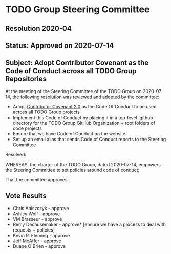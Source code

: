 # TODO Group Steering Committee
## Resolution 2020-04
## Status: Approved on 2020-07-14

## Subject: Adopt Contributor Covenant as the Code of Conduct across all TODO Group Repositories

At the meeting of the Steering Committee of the TODO Group on 2020-07-14, the following resolution
was reviewed and adopted by the committee:

* Adopt [Contributor Covenant 2.0](https://www.contributor-covenant.org/version/2/0/code_of_conduct/) as the Code Of Conduct to be used across all TODO Group projects
* Implement this Code of Conduct by placing it in a top-level .github directory for the TODO Group GitHub Organization + root folders of code projects
* Ensure that we have Code of Conduct on the website
* Set up an email alias that sends Code of Conduct reports to the Steering Committee

Resolved:

WHEREAS, the charter of the TODO Group, dated 2020-07-14, empowers the Steering Committee to set policies around code of conduct;

That the committee approves.

## Vote Results

* Chris Aniszczyk - approve
* Ashley Wolf - approve
* VM Brasseur - approve
* Remy Decausemaker - approve* [ensure we have a process to deal with requests + policies]
* Kevin P. Fleming - approve
* Jeff McAffer - approve
* Duane O'Brien - approve
